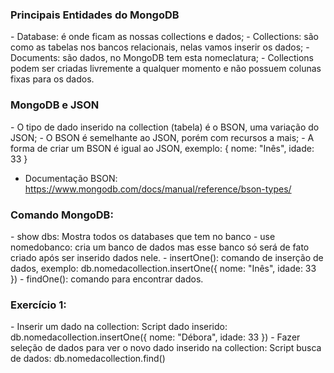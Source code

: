 <h3>Principais Entidades do MongoDB</h3>
- Database: é onde ficam as nossas collections e dados;
- Collections: são como as tabelas nos bancos relacionais, nelas vamos inserir os dados;
- Documents: são dados, no MongoDB tem esta nomeclatura;
- Collections podem ser criadas livremente a qualquer momento e não possuem colunas fixas para os dados.

<h3>MongoDB e JSON</h3>
- O tipo de dado inserido na collection (tabela) é o BSON, uma variação do JSON;
- O BSON é semelhante ao JSON, porém com recursos a mais;
- A forma de criar um BSON é igual ao JSON, exemplo:
{
    nome: "Inês",
    idade: 33
}

- Documentação BSON: https://www.mongodb.com/docs/manual/reference/bson-types/

<h3>Comando MongoDB:</h3>
- show dbs: Mostra todos os databases que tem no banco
- use nomedobanco: cria um banco de dados
mas esse banco só será de fato criado após ser inserido dados nele.
- insertOne(): comando de inserção de dados, exemplo: db.nomedacollection.insertOne({ nome: "Inês", idade: 33 })
- findOne(): comando para encontrar dados.

<h3>Exercício 1:</h3>
- Inserir um dado na collection:
    Script dado inserido: db.nomedacollection.insertOne({ nome: "Débora", idade: 33 })
- Fazer seleção de dados para ver o novo dado inserido na collection:
    Script busca de dados: db.nomedacollection.find()
